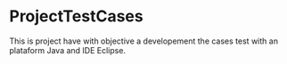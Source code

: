# ProjectTestCases
This is project have with objective a developement the cases test with an plataform Java and IDE Eclipse.
